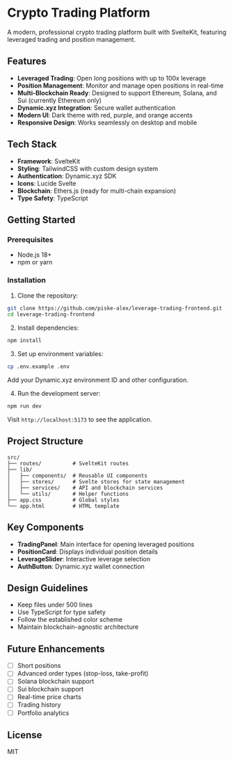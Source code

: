 # Crypto Trading Platform

A modern, professional crypto trading platform built with SvelteKit, featuring leveraged trading and position management.

## Features

- **Leveraged Trading**: Open long positions with up to 100x leverage
- **Position Management**: Monitor and manage open positions in real-time
- **Multi-Blockchain Ready**: Designed to support Ethereum, Solana, and Sui (currently Ethereum only)
- **Dynamic.xyz Integration**: Secure wallet authentication
- **Modern UI**: Dark theme with red, purple, and orange accents
- **Responsive Design**: Works seamlessly on desktop and mobile

## Tech Stack

- **Framework**: SvelteKit
- **Styling**: TailwindCSS with custom design system
- **Authentication**: Dynamic.xyz SDK
- **Icons**: Lucide Svelte
- **Blockchain**: Ethers.js (ready for multi-chain expansion)
- **Type Safety**: TypeScript

## Getting Started

### Prerequisites

- Node.js 18+ 
- npm or yarn

### Installation

1. Clone the repository:
```bash
git clone https://github.com/piske-alex/leverage-trading-frontend.git
cd leverage-trading-frontend
```

2. Install dependencies:
```bash
npm install
```

3. Set up environment variables:
```bash
cp .env.example .env
```

Add your Dynamic.xyz environment ID and other configuration.

4. Run the development server:
```bash
npm run dev
```

Visit `http://localhost:5173` to see the application.

## Project Structure

```
src/
├── routes/          # SvelteKit routes
├── lib/
│   ├── components/  # Reusable UI components
│   ├── stores/      # Svelte stores for state management
│   ├── services/    # API and blockchain services
│   └── utils/       # Helper functions
├── app.css          # Global styles
└── app.html         # HTML template
```

## Key Components

- **TradingPanel**: Main interface for opening leveraged positions
- **PositionCard**: Displays individual position details
- **LeverageSlider**: Interactive leverage selection
- **AuthButton**: Dynamic.xyz wallet connection

## Design Guidelines

- Keep files under 500 lines
- Use TypeScript for type safety
- Follow the established color scheme
- Maintain blockchain-agnostic architecture

## Future Enhancements

- [ ] Short positions
- [ ] Advanced order types (stop-loss, take-profit)
- [ ] Solana blockchain support
- [ ] Sui blockchain support
- [ ] Real-time price charts
- [ ] Trading history
- [ ] Portfolio analytics

## License

MIT